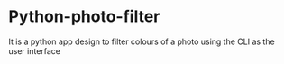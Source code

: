 # Python-photo-filter
It is a python app design to filter colours of a photo using the CLI as the user interface

